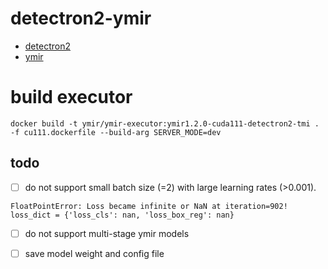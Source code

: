 # detectron2-ymir

- [detectron2](./README_DETECTRON2.md)
- [ymir](https://github.com/IndustryEssentials/ymir)

# build executor

```
docker build -t ymir/ymir-executor:ymir1.2.0-cuda111-detectron2-tmi . -f cu111.dockerfile --build-arg SERVER_MODE=dev
```

## todo 
- [ ] do not support small batch size (=2) with large learning rates (>0.001). 
```
FloatPointError: Loss became infinite or NaN at iteration=902!
loss_dict = {'loss_cls': nan, 'loss_box_reg': nan}
```

- [ ] do not support multi-stage ymir models

- [ ] save model weight and config file